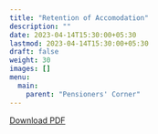 ```yaml
---
title: "Retention of Accomodation"
description: ""
date: 2023-04-14T15:30:00+05:30
lastmod: 2023-04-14T15:30:00+05:30
draft: false
weight: 30
images: []
menu:
  main:
    parent: "Pensioners' Corner"
---
```


[Download PDF](/images/pension/9.%20%20%20%20Retention%20of%20Accommodation%20Page%2052%20DAE%20HB%20Pen%202017.pdf)
